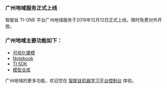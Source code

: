 ﻿### 广州地域服务正式上线
智能钛 TI-ONE 平台广州地域服务于2019年12月12日正式上线，限时免费对外开放。

### 广州地域主要功能如下：
- [可视化建模](https://cloud.tencent.com/document/product/851/39087)
- [Notebook ](https://cloud.tencent.com/document/product/851/40072)
- [TI SDK](https://cloud.tencent.com/document/product/851/40077)
- [模型仓库](https://cloud.tencent.com/document/product/851/39401)

广州地域的更多功能，欢迎您在 [智能钛机器学习平台控制台](https://console.cloud.tencent.com/tione/project/list) 体验。

